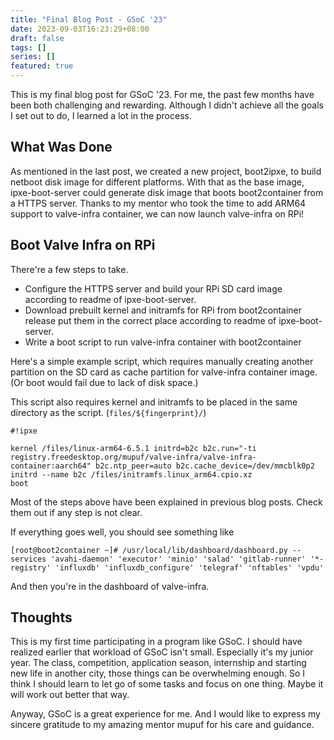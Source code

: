 ```yaml
---
title: "Final Blog Post - GSoC '23"
date: 2023-09-03T16:23:29+08:00
draft: false
tags: []
series: []
featured: true
---
```


This is my final blog post for GSoC '23. For me, the past few months have been both challenging and rewarding. Although I didn't achieve all the goals I set out to do, I learned a lot in the process.

<!-- more -->

## What Was Done

As mentioned in the last post, we created a new project, boot2ipxe, to build netboot disk image for different platforms. With that as the base image, ipxe-boot-server could generate disk image that boots boot2container from a HTTPS server. Thanks to my mentor who took the time to add ARM64 support to valve-infra container, we can now launch valve-infra on RPi!

## Boot Valve Infra on RPi

There're a few steps to take.

- Configure the HTTPS server and build your RPi SD card image according to readme of ipxe-boot-server.
- Download prebuilt kernel and initramfs for RPi from boot2container release put them in the correct place according to readme of ipxe-boot-server.
- Write a boot script to run valve-infra container with boot2container 

Here's a simple example script, which requires manually creating another partition on the SD card as cache partition for valve-infra container image. (Or boot would fail due to lack of disk space.)

This script also requires kernel and initramfs to be placed in the same directory as the script. (`files/${fingerprint}/`)

``` shell
#!ipxe

kernel /files/linux-arm64-6.5.1 initrd=b2c b2c.run="-ti registry.freedesktop.org/mupuf/valve-infra/valve-infra-container:aarch64" b2c.ntp_peer=auto b2c.cache_device=/dev/mmcblk0p2
initrd --name b2c /files/initramfs.linux_arm64.cpio.xz
boot
```

Most of the steps above have been explained in previous blog posts. Check them out if any step is not clear.

If everything goes well, you should see something like
```
[root@boot2container ~]# /usr/local/lib/dashboard/dashboard.py --services 'avahi-daemon' 'executor' 'minio' 'salad' 'gitlab-runner' '*-registry' 'influxdb' 'influxdb_configure' 'telegraf' 'nftables' 'vpdu'
```
And then you're in the dashboard of valve-infra.

## Thoughts

This is my first time participating in a program like GSoC. I should have realized earlier that workload of GSoC isn't small. Especially it's my junior year. The class, competition, application season, internship and starting new life in another city, those things can be overwhelming enough. So I think I should learn to let go of some tasks and focus on one thing. Maybe it will work out better that way.

Anyway, GSoC is a great experience for me. And I would like to express my sincere gratitude to my amazing mentor mupuf for his care and guidance.
